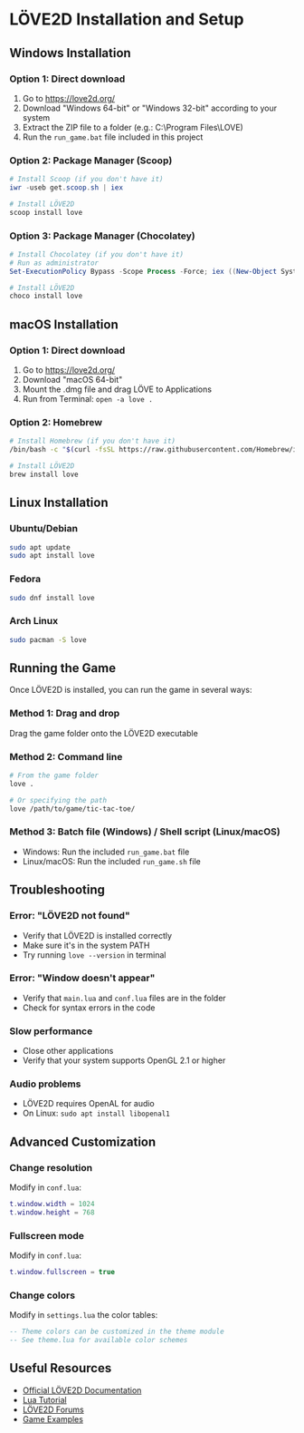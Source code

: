 # LÖVE2D Installation and Setup

## Windows Installation

### Option 1: Direct download
1. Go to https://love2d.org/
2. Download "Windows 64-bit" or "Windows 32-bit" according to your system
3. Extract the ZIP file to a folder (e.g.: C:\Program Files\LOVE\)
4. Run the `run_game.bat` file included in this project

### Option 2: Package Manager (Scoop)
```powershell
# Install Scoop (if you don't have it)
iwr -useb get.scoop.sh | iex

# Install LÖVE2D
scoop install love
```

### Option 3: Package Manager (Chocolatey)
```powershell
# Install Chocolatey (if you don't have it)
# Run as administrator
Set-ExecutionPolicy Bypass -Scope Process -Force; iex ((New-Object System.Net.WebClient).DownloadString('https://chocolatey.org/install.ps1'))

# Install LÖVE2D
choco install love
```

## macOS Installation

### Option 1: Direct download
1. Go to https://love2d.org/
2. Download "macOS 64-bit"
3. Mount the .dmg file and drag LÖVE to Applications
4. Run from Terminal: `open -a love .`

### Option 2: Homebrew
```bash
# Install Homebrew (if you don't have it)
/bin/bash -c "$(curl -fsSL https://raw.githubusercontent.com/Homebrew/install/HEAD/install.sh)"

# Install LÖVE2D
brew install love
```

## Linux Installation

### Ubuntu/Debian
```bash
sudo apt update
sudo apt install love
```

### Fedora
```bash
sudo dnf install love
```

### Arch Linux
```bash
sudo pacman -S love
```

## Running the Game

Once LÖVE2D is installed, you can run the game in several ways:

### Method 1: Drag and drop
Drag the game folder onto the LÖVE2D executable

### Method 2: Command line
```bash
# From the game folder
love .

# Or specifying the path
love /path/to/game/tic-tac-toe/
```

### Method 3: Batch file (Windows) / Shell script (Linux/macOS)
- Windows: Run the included `run_game.bat` file
- Linux/macOS: Run the included `run_game.sh` file

## Troubleshooting

### Error: "LÖVE2D not found"
- Verify that LÖVE2D is installed correctly
- Make sure it's in the system PATH
- Try running `love --version` in terminal

### Error: "Window doesn't appear"
- Verify that `main.lua` and `conf.lua` files are in the folder
- Check for syntax errors in the code

### Slow performance
- Close other applications
- Verify that your system supports OpenGL 2.1 or higher

### Audio problems
- LÖVE2D requires OpenAL for audio
- On Linux: `sudo apt install libopenal1`

## Advanced Customization

### Change resolution
Modify in `conf.lua`:
```lua
t.window.width = 1024
t.window.height = 768
```

### Fullscreen mode
Modify in `conf.lua`:
```lua
t.window.fullscreen = true
```

### Change colors
Modify in `settings.lua` the color tables:
```lua
-- Theme colors can be customized in the theme module
-- See theme.lua for available color schemes
```

## Useful Resources

- [Official LÖVE2D Documentation](https://love2d.org/wiki/Main_Page)
- [Lua Tutorial](https://www.lua.org/pil/contents.html)
- [LÖVE2D Forums](https://love2d.org/forums/)
- [Game Examples](https://github.com/love2d-community/awesome-love2d)
